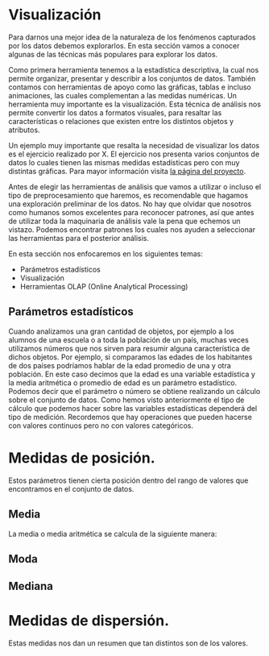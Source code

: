 
# Visualización

Para darnos una mejor idea de la naturaleza de los fenómenos capturados por los datos debemos explorarlos. En esta sección vamos a conocer algunas de las técnicas más populares para explorar los datos.

Como primera herramienta tenemos a la estadística descriptiva, la cual nos permite organizar, presentar y describir a los conjuntos de datos. También contamos con herramientas de apoyo como las gráficas, tablas e incluso animaciones, las cuales complementan a las medidas numéricas. Un herramienta muy importante es la visualización. Esta técnica de análisis nos permite convertir los datos a formatos visuales, para resaltar las características o relaciones que existen entre los distintos objetos y atributos.

Un ejemplo muy importante que resalta la necesidad de visualizar los datos es el ejercicio realizado por X. El ejercicio nos presenta varios conjuntos de datos lo cuales tienen las mismas medidas estadísticas pero con muy distintas gráficas. Para mayor información visita [la página del proyecto](https://www.autodeskresearch.com/publications/samestats).

Antes de elegir las herramientas de análisis que vamos a utilizar o incluso el tipo de preprocesamiento que haremos, es recomendable que hagamos una exploración preliminar de los datos. No hay que olvidar que nosotros como humanos somos excelentes para reconocer patrones, así que antes de utilizar toda la maquinaria de análisis vale la pena que echemos un vistazo. Podemos encontrar patrones los cuales nos ayuden a seleccionar las herramientas para el posterior análisis.

En esta sección nos enfocaremos en los siguientes temas:

* Parámetros estadísticos
* Visualización
* Herramientas OLAP (Online Analytical Processing)

## Parámetros estadísticos

Cuando analizamos una gran cantidad de objetos, por ejemplo a los alumnos de una escuela o a toda la población de un país, muchas veces utilizamos números que nos sirven para resumir alguna característica de dichos objetos. Por ejemplo, si comparamos las edades de los habitantes de dos países podríamos hablar de la edad promedio de una y otra población. En este caso decimos que la edad es una variable estadística y la media aritmética o promedio de edad es un parámetro estadístico. Podemos decir que el parámetro o número se obtiene realizando un cálculo sobre el conjunto de datos. Como hemos visto anteriormente el tipo de cálculo que podemos hacer sobre las variables estadísticas dependerá del tipo de medición. Recordemos que hay operaciones que pueden hacerse con valores continuos pero no con valores categóricos.


# Medidas de posición.
Estos parámetros tienen cierta posición dentro del rango de valores que encontramos en el conjunto de datos.

## Media
La media o media aritmética se calcula de la siguiente manera:

 

## Moda  

## Mediana


# Medidas de dispersión.
Estas medidas nos dan un resumen que tan distintos son de los valores.

